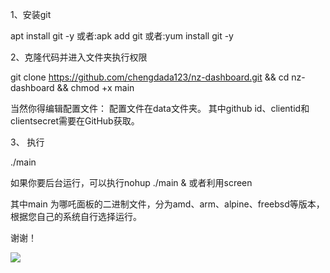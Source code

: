 1、安装git


apt install git -y 
或者:apk add git
或者:yum install git -y

2、克隆代码并进入文件夹执行权限


git clone https://github.com/chengdada123/nz-dashboard.git && cd nz-dashboard && chmod +x main

当然你得编辑配置文件：
配置文件在data文件夹。
其中github id、clientid和clientsecret需要在GitHub获取。

3、 执行



./main

如果你要后台运行，可以执行nohup ./main &
或者利用screen





其中main 为哪吒面板的二进制文件，分为amd、arm、alpine、freebsd等版本，根据您自己的系统自行选择运行。

谢谢！

![](https://app.dartnode.com/assets/dash/images/brand/logo.png)

[](https://app.dartnode.com)
